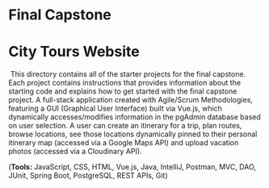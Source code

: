 # Final Capstone
# City Tours Website
​
This directory contains all of the starter projects for the final capstone.
​
Each project contains instructions that provides information about the starting code and explains how to get started with the final capstone project.
 A full-stack application created with Agile/Scrum Methodologies, featuring a GUI (Graphical User Interface) built via Vue.js, which dynamically accesses/modifies information in the pgAdmin database based on user selection. A user can create an itinerary for a trip, plan routes, browse locations, see those locations dynamically pinned to their personal itinerary map (accessed via a Google Maps API) and upload vacation photos (accessed via a Cloudinary API).

(**Tools:** JavaScript, CSS, HTML, Vue.js, Java, IntelliJ, Postman, MVC, DAO, JUnit, Spring Boot, PostgreSQL, REST APIs, Git)